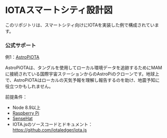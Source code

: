 # IOTAスマートシティ設計図
<!-- # IOTA Smart City Blueprints -->

このリポジトリは、スマートシティ向けにIOTAを実装した例で構成されています。
<!-- This repository consists of examples implementing IOTA for Smart Cities -->

### **公式サポート** ###
<!-- ### **OFFICIAL SUPPORT** ### -->

例1：[AstroPiOTA](../astropiota/introduction/overview.md)
<!-- Example 1: [AstroPiOTA](../astropiota/introduction/overview.md) -->

AstroPiOTAは、タングルを使用してローカル環境データを追跡するためにMAMに接続されている国際宇宙ステーションからのAstroPiのクローンです。地球上で、AstroPiOTAはローカルの天気予報を理解し報告するのを助け、地震予知に役立つかもしれません。
<!-- AstroPiOTA is a clone of AstroPi from the International Space Station hooked to MAM for keeping track of local environment data using the Tangle. Here on earth, AstroPiOTA helps us understand and report local weather and may aid in earthquake prediction. -->

前提条件：
<!-- Requirements: -->
- Node 8.9以上
- [Raspberry Pi](https://www.raspberrypi.org/)
- [SenseHat](https://thepihut.com/products/raspberry-pi-sense-hat-astro-pi)
- IOTA.jsのソースコードとドキュメント：https://github.com/iotaledger/iota.js
<!-- - IOTA.js source code and documentation: https://github.com/iotaledger/iota.js -->

